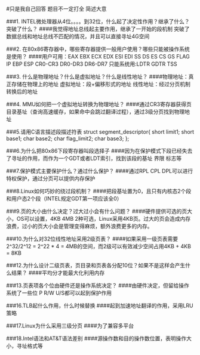 #只是我自己回答 题目不一定打全 简述大意

###1. INTEL微处理器从4位。。。。到32位，什么起了决定性作用？继承了什么？突破了什么？
####我觉得地址总线起主要作用，继承了一开始的段机制 突破了数据总线和地址总线不匹配的情况，并且可以直接寻址4G空间

###2. 在80x86寄存器中，哪些寄存器提供一般用户使用？哪些只能被操作系统是使用？
####用户可用：EAX EBX ECX EDX ESI EDI SS DS ES CS GS FLAG IP EBP ESP CR0-CR3 DR0-DR3 DR6-DR7 只能系统用:LDTR GDTR TSS

###3. 什么是物理地址？什么是虚拟地址？什么是线性地址？
####物理地址：真正存储在物理上的地址 虚拟地址：段+偏移形式的地址 线性地址：经过分页机制转换后的地址

###4. MMU如何把一个虚拟地址转换为物理地址？
####通过CR3寄存器获得页目录基址（查询高速缓存，如果命中会跳过翻译过程），通过3级分页找到物理地址

###5.请用C语言描述段描述符表
  struct segment_descriptor{
    short limit1;
    short base1;
    char base2;
    char flag_limit2;
    char base3;
  };

###6.为什么把80x86下段寄存器叫段选择子
####因为在保护模式下段已经失去了寻址的作用，而作为一个GDT或者LDT索引，找到该段的基址 界限 标志等

###7.保护模式主要保护什么？通过什么保护？
####通过RPL CPL DPL可以进行特权保护，通过分页可以提供内存保护

###8.Linux如何巧妙的绕过段机制？
####把段基址置为0，且只有内核态2个段和用户态2个段（INTEL规定GDT第一项应该全0）

###9.页的大小由什么决定？过大过小会有什么问题？
####硬件提供可选的页大小，OS可以设置，4KB 4MB 2种可选，Linux采用4KB页。过大的页会造成内存浪费，过小的页大小会是管理变得麻烦，额外浪费更多的内存。

###10.为什么对32位线性地址采用2级页表？
####如果采用一级页表需要2^32/2^12 = 2^22 * 4 = 4MB的空间，而2级可以有效减少空间占用4KB + 4KB = 8KB

###12.为什么设计二级页表，页目录和页表各分配10位？如果不是这样会产生什么结果？
####平均分才能最大化利用内存

###13.页表项各个位由硬件还是操作系统决定？
####由硬件决定，但留给操作系统了一些位 P R/W U/S都可以起到保护作用

###16.TLB起什么作用，什么时候替换
####起到加速地址翻译的作用，采用LRU策略

###17.Linux为什么采用三级分页
####为了兼容多平台

###18.Intel语法和AT&T语法差别
####源操作数和目的操作数位置，表明操作大小，寻址格式等
